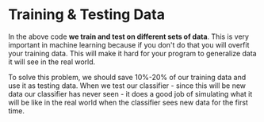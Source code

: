 # Training & Testing Data

In the above code **we train and test on different sets of data**. This is very important in machine learning because if you don't do that you will overfit your training data. This will make it hard for your program to generalize data it will see in the real world.

To solve this problem, we should save 10%-20% of our training data and use it as testing data. When we test our classifier - since this will be new data our classifier has never seen - it does a good job of simulating what it will be like in the real world when the classifier sees new data for the first time.
